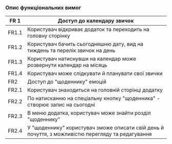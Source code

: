 ### Опис функціональних вимог

| FR 1  | Доступ до календару звичок |
|------ |----------------------------|
| FR1.1 | Користувач відкриває додаток та переходить на головну сторінку |
| FR1.2 | Користувач бачить сьогодняшню дату, вид на тиждень та перелік звичок на день |
| FR1.3 | Користувач натиснувши на календар може розвернути календар на місяць |
| FR1.4 | Користувач може слідкувати й планувати свої звички |
| FR2   | Доступ до "щоденнику" емоцій |
| FR2.1 | Користувач знаходиться на головній сторінці додатку |
| FR2.2 | По натисканню на спеціальну кнопку "щоденника" - створює запис на сьогодні |
| FR2.3 | В меню додатка, користувач може знайти розділ "щоденнику" |
| FR2.4 | У "щоденнику" користувач зможе опиcати свій день й почуття, з можливістю перегляду та редагування |
